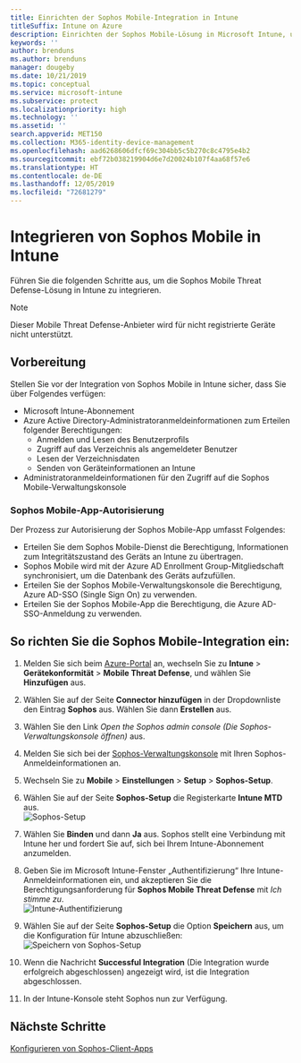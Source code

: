 ```yaml
---
title: Einrichten der Sophos Mobile-Integration in Intune
titleSuffix: Intune on Azure
description: Einrichten der Sophos Mobile-Lösung in Microsoft Intune, um den Zugriff mobiler Geräte auf Ihre Unternehmensressourcen zu steuern.
keywords: ''
author: brenduns
ms.author: brenduns
manager: dougeby
ms.date: 10/21/2019
ms.topic: conceptual
ms.service: microsoft-intune
ms.subservice: protect
ms.localizationpriority: high
ms.technology: ''
ms.assetid: ''
search.appverid: MET150
ms.collection: M365-identity-device-management
ms.openlocfilehash: aad6268606dfcf69c304bb5c5b270c8c4795e4b2
ms.sourcegitcommit: ebf72b038219904d6e7d20024b107f4aa68f57e6
ms.translationtype: HT
ms.contentlocale: de-DE
ms.lasthandoff: 12/05/2019
ms.locfileid: "72681279"
---
```

# <a name="integrate-sophos-mobile-with-intune"></a>Integrieren von Sophos Mobile in Intune  

Führen Sie die folgenden Schritte aus, um die Sophos Mobile Threat Defense-Lösung in Intune zu integrieren.  

> [!NOTE]
> Dieser Mobile Threat Defense-Anbieter wird für nicht registrierte Geräte nicht unterstützt.

## <a name="before-you-begin"></a>Vorbereitung  

Stellen Sie vor der Integration von Sophos Mobile in Intune sicher, dass Sie über Folgendes verfügen:  
- Microsoft Intune-Abonnement  
- Azure Active Directory-Administratoranmeldeinformationen zum Erteilen folgender Berechtigungen:  
  - Anmelden und Lesen des Benutzerprofils  
  - Zugriff auf das Verzeichnis als angemeldeter Benutzer  
  - Lesen der Verzeichnisdaten  
  - Senden von Geräteinformationen an Intune  
- Administratoranmeldeinformationen für den Zugriff auf die Sophos Mobile-Verwaltungskonsole  


### <a name="sophos-mobile-app-authorization"></a>Sophos Mobile-App-Autorisierung  
  
Der Prozess zur Autorisierung der Sophos Mobile-App umfasst Folgendes:  
- Erteilen Sie dem Sophos Mobile-Dienst die Berechtigung, Informationen zum Integritätszustand des Geräts an Intune zu übertragen.  
- Sophos Mobile wird mit der Azure AD Enrollment Group-Mitgliedschaft synchronisiert, um die Datenbank des Geräts aufzufüllen.  
- Erteilen Sie der Sophos Mobile-Verwaltungskonsole die Berechtigung, Azure AD-SSO (Single Sign On) zu verwenden.  
- Erteilen Sie der Sophos Mobile-App die Berechtigung, die Azure AD-SSO-Anmeldung zu verwenden.  


## <a name="to-set-up-sophos-mobile-integration"></a>So richten Sie die Sophos Mobile-Integration ein:  

1. Melden Sie sich beim [Azure-Portal]( https://portal.azure.com/) an, wechseln Sie zu **Intune** > **Gerätekonformität** > **Mobile Threat Defense**, und wählen Sie **Hinzufügen** aus.  
2. Wählen Sie auf der Seite **Connector hinzufügen** in der Dropdownliste den Eintrag **Sophos** aus. Wählen Sie dann **Erstellen** aus.  
3. Wählen Sie den Link *Open the Sophos admin console (Die Sophos-Verwaltungskonsole öffnen)* aus.  
4. Melden Sie sich bei der [Sophos-Verwaltungskonsole](https://central.sophos.com/) mit Ihren Sophos-Anmeldeinformationen an.  
5. Wechseln Sie zu **Mobile** > **Einstellungen** > **Setup** > **Sophos-Setup**.  
6. Wählen Sie auf der Seite **Sophos-Setup** die Registerkarte **Intune MTD** aus.  
   ![Sophos-Setup](./media/sophos-mtd-connector-integration/sophos-setup.png) 
 
7. Wählen Sie **Binden** und dann **Ja** aus. Sophos stellt eine Verbindung mit Intune her und fordert Sie auf, sich bei Ihrem Intune-Abonnement anzumelden. 
8. Geben Sie im Microsoft Intune-Fenster „Authentifizierung“ Ihre Intune-Anmeldeinformationen ein, und akzeptieren Sie die Berechtigungsanforderung für **Sophos Mobile Threat Defense** mit *Ich stimme zu*.  
   ![Intune-Authentifizierung](./media/sophos-mtd-connector-integration/intune-authentication.png)

9. Wählen Sie auf der Seite **Sophos-Setup** die Option **Speichern** aus, um die Konfiguration für Intune abzuschließen:  
   ![Speichern von Sophos-Setup](./media/sophos-mtd-connector-integration/save-sophos-configuration.png)  

1. Wenn die Nachricht **Successful Integration** (Die Integration wurde erfolgreich abgeschlossen) angezeigt wird, ist die Integration abgeschlossen.  
1. In der Intune-Konsole steht Sophos nun zur Verfügung.  


## <a name="next-steps"></a>Nächste Schritte  
[Konfigurieren von Sophos-Client-Apps](mtd-apps-ios-app-configuration-policy-add-assign.md)
